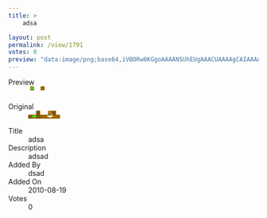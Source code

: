```yaml
---
title: >
    adsa

layout: post
permalink: /view/1791
votes: 0
preview: "data:image/png;base64,iVBORw0KGgoAAAANSUhEUgAAACUAAAAgCAIAAAAaMSbnAAAABnRSTlMA/wD/AP5AXyvrAAAA0ElEQVRIie3TLQ7CQBCG4XdpKQaDrC0Gj+wpEAQuQJuQoGo4AY4DwA0aBKfoIRBgKzE4Qoto+rNNRUMKhvmyanZnn8wmq9I0Ic/R71HN9OB5PgAJLVJvz+MdynazujEaGtrBy/oUGMB834ZrFc1brgDcsVtUomsEzDvjdM+ZOEBMXKt0GO3Fd8HNftq1tQtuHXrafPfHa7ONgMUsBcKzyorf8qy+ym4Pz0YhWX31LW9gAuVMmTQwm/o+jar+vx+k+YeKJ5544oknnnjiifcv3huBaja9qYot/AAAAABJRU5ErkJggg=="
---
```

<dl class="side-by-side">
<dt>Preview</dt>
<dd>
    <img class="preview" src="data:image/png;base64,iVBORw0KGgoAAAANSUhEUgAAACUAAAAgCAIAAAAaMSbnAAAABnRSTlMA/wD/AP5AXyvrAAAA0ElEQVRIie3TLQ7CQBCG4XdpKQaDrC0Gj+wpEAQuQJuQoGo4AY4DwA0aBKfoIRBgKzE4Qoto+rNNRUMKhvmyanZnn8wmq9I0Ic/R71HN9OB5PgAJLVJvz+MdynazujEaGtrBy/oUGMB834ZrFc1brgDcsVtUomsEzDvjdM+ZOEBMXKt0GO3Fd8HNftq1tQtuHXrafPfHa7ONgMUsBcKzyorf8qy+ym4Pz0YhWX31LW9gAuVMmTQwm/o+jar+vx+k+YeKJ5544oknnnjiifcv3huBaja9qYot/AAAAABJRU5ErkJggg==">
</dd>
<dt>Original</dt>
<dd>
    <img class="preview" src="data:image/png;base64,iVBORw0KGgoAAAANSUhEUgAAAEAAAAAgCAYAAACinX6EAAABFElEQVR42u2WMQ7CIBSGob2KHkOP4RFYHExcnD0Gk5uDq0fwEN7FBQWDeT4pNAXSRP4/+YeGtq//Bw8qRKaOG2lizn3/9SBNzLXrAwAAzAzgvBsOb8eaABCCoLV2/nsAp+0bALUNrpRybgIAd1MAtBLmxy8Axgjn7PqpFwQ/gDj3+ZDtMnczPXQPAWCvfZtMqZUEcNn3UZcGQMOnanvnQIgC6O79x6vH+st0rBQAHn5sm+RAEKnwC7OMOgWhdvhcCKNagM++d8kW4H1Pl3gsNG2DagC85a1zrrUHeAh8A+QgeGgfvGgLhAKECtfYBCmI0KrgoenPUvFTYI5jkIIIrQoeeuoR6ABAEARBEARBEARBENScnuBFNwh4p6W1AAAAAElFTkSuQmCC">
</dd>
<dt>Title</dt>
<dd>adsa</dd>
<dt>Description</dt>
<dd>adsad</dd>
<dt>Added By</dt>
<dd>dsad</dd>
<dt>Added On</dt>
<dd>2010-08-19</dd>
<dt>Votes</dt>
<dd>0</dd>
</dl>
